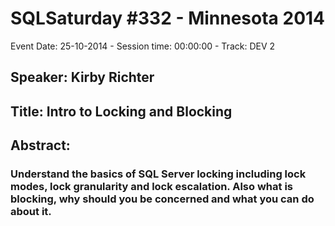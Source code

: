 # SQLSaturday #332 - Minnesota 2014
Event Date: 25-10-2014 - Session time: 00:00:00 - Track: DEV 2
## Speaker: Kirby Richter
## Title: Intro to Locking and Blocking
## Abstract:
### Understand the basics of SQL Server locking including lock modes, lock granularity and lock escalation.  Also what is blocking, why should you be concerned and what you can do about it.
